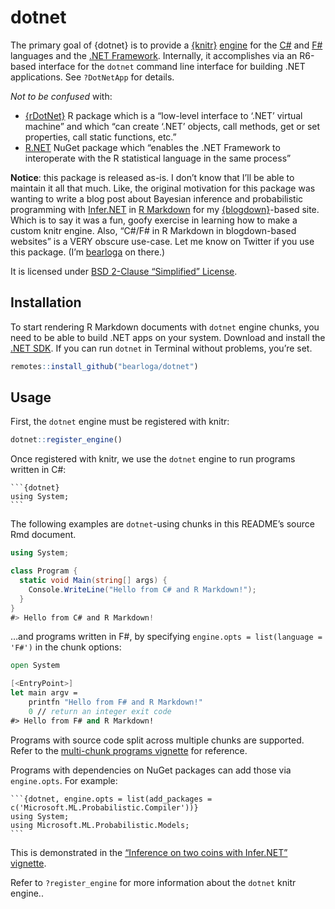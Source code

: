 
<!-- README.md is generated from README.Rmd. Please edit that file -->

# dotnet

<!-- badges: start -->

<!-- badges: end -->

The primary goal of {dotnet} is to provide a
[{knitr}](https://yihui.org/knitr/)
[engine](https://yihui.org/knitr/demo/engines/) for the
[C\#](https://docs.microsoft.com/en-us/dotnet/csharp/) and
[F\#](https://docs.microsoft.com/en-us/dotnet/fsharp/) languages and the
[.NET Framework](https://dotnet.microsoft.com/). Internally, it
accomplishes via an R6-based interface for the `dotnet` command line
interface for building .NET applications. See `?DotNetApp` for details.

*Not to be confused* with:

  - [{rDotNet}](https://cran.r-project.org/package=rDotNet) R package
    which is a “low-level interface to ‘.NET’ virtual machine” and which
    “can create ‘.NET’ objects, call methods, get or set properties,
    call static functions, etc.”
  - [R.NET](https://rdotnet.github.io/rdotnet/) NuGet package which
    “enables the .NET Framework to interoperate with the R statistical
    language in the same process”

**Notice**: this package is released as-is. I don’t know that I’ll be
able to maintain it all that much. Like, the original motivation for
this package was wanting to write a blog post about Bayesian inference
and probabilistic programming with
[Infer.NET](https://dotnet.github.io/infer/) in [R
Markdown](https://rmarkdown.rstudio.com/) for my
[{blogdown}](https://bookdown.org/yihui/blogdown/)-based site. Which is
to say it was a fun, goofy exercise in learning how to make a custom
knitr engine. Also, “C\#/F\# in R Markdown in blogdown-based websites”
is a VERY obscure use-case. Let me know on Twitter if you use this
package. (I’m [bearloga](https://twitter.com/bearloga) on there.)

It is licensed under [BSD 2-Clause “Simplified” License](LICENSE.md).

## Installation

To start rendering R Markdown documents with `dotnet` engine chunks, you
need to be able to build .NET apps on your system. Download and install
the [.NET SDK](https://dotnet.microsoft.com/download). If you can run
`dotnet` in Terminal without problems, you’re set.

``` r
remotes::install_github("bearloga/dotnet")
```

## Usage

First, the `dotnet` engine must be registered with knitr:

``` r
dotnet::register_engine()
```

Once registered with knitr, we use the `dotnet` engine to run programs
written in C\#:

    ```{dotnet}
    using System;
    ```

The following examples are `dotnet`-using chunks in this README’s source
Rmd document.

``` csharp
using System;

class Program {
  static void Main(string[] args) {
    Console.WriteLine("Hello from C# and R Markdown!");
  }
}
#> Hello from C# and R Markdown!
```

…and programs written in F\#, by specifying `engine.opts = list(language
= 'F#')` in the chunk options:

``` fsharp
open System

[<EntryPoint>]
let main argv =
    printfn "Hello from F# and R Markdown!"
    0 // return an integer exit code
#> Hello from F# and R Markdown!
```

Programs with source code split across multiple chunks are supported.
Refer to the [multi-chunk programs
vignette](vignettes/multi-chunk-program.Rmd) for reference.

Programs with dependencies on NuGet packages can add those via
`engine.opts`. For example:

    ```{dotnet, engine.opts = list(add_packages = c('Microsoft.ML.Probabilistic.Compiler'))}
    using System;
    using Microsoft.ML.Probabilistic.Models;
    ```

This is demonstrated in the [“Inference on two coins with Infer.NET”
vignette](vignettes/two-coins.Rmd).

Refer to `?register_engine` for more information about the `dotnet`
knitr engine..
